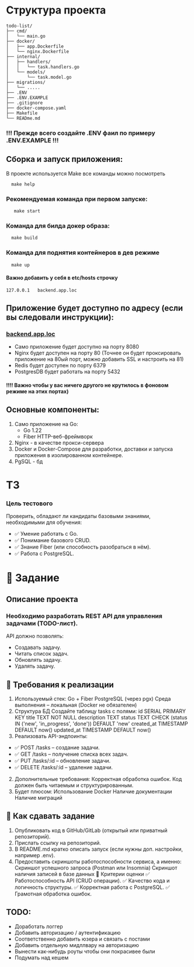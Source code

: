 # Структура проекта
```
todo-list/
├── cmd/
│   └── main.go
├── docker/
│   ├── app.Dockerfile
│   └── nginx.Dockerfile
├── internal/
│   ├── handlers/
│   │   └── task.handlers.go
│   └── models/
│       └── task.model.go
├── migrations/
│   └── .....
├── .ENV
├── .ENV.EXAMPLE
├── .gitignore
├── docker-compose.yaml
├── Makefile
└── READme.md
```

### !!! Прежде всего создайте .ENV фаил по примеру .ENV.EXAMPLE !!!

##  Сборка и запуск приложения:
В проекте используется Make все команды можно посмотреть
```shell
  make help 
```
### Рекомендуемая команда при первом запуске:
```shell
   make start
```

### Команда для билда докер образа:
```shell
  make build
```
### Команда для поднятия контейнеров в дев режиме
```shell
  make up
```

#### Важно добавить у себя в **etc/hosts** строчку
```
127.0.0.1   backend.app.loc
```

## Приложение будет доступно по адресу (если вы следовали инструкции):
### [backend.app.loc](http://backend.app.loc)
- Само приложение будет доступно на порту 8080
- Nginx будет доступен на порту 80 (Точнее он будет проксировать приложение на 80ый порт, можно добавить SSL и настроить на 81)
- Redis будет доступен по порту 6379
- PostgresDB будет работать на порту 5432
#### !!!! Важно чтобы у вас ничего другого не крутилось в фоновом режиме на этих портах)

## Основные компоненты:
1. Само приложение на Go:
   * Go 1.22
   * Fiber  HTTP-веб-фреймворк
2. Nginx - в качестве прокси-сервера
3. Docker и Docker-Compose для разработки, доставки и запуска приложения в изолированном контейнере.
4. PgSQL - бд


# ТЗ

### Цель тестового

Проверить, обладают ли кандидаты базовыми знаниями, необходимыми для обучения:
- ✅ Умение работать с Go.
- ✅ Понимание базового CRUD.
- ✅ Знание Fiber (или способность разобраться в нём).
- ✅ Работа с PostgreSQL.

# 📌 Задание
## Описание проекта
### Необходимо разработать REST API для управления задачами (TODO-лист).
API должно позволять:
- Создавать задачу.
- Читать список задач.
- Обновлять задачу.
- Удалять задачу.

## 📂 Требования к реализации
1. Используемый стек:
   Go + Fiber
   PostgreSQL (через pgx)
   Среда выполнения – локальная (Docker не обязателен)
2. Структура БД
   Создайте таблицу tasks с полями:
   id SERIAL PRIMARY KEY
   title TEXT NOT NULL
   description TEXT
   status TEXT CHECK (status IN ('new', 'in_progress', 'done')) DEFAULT 'new'
   created_at TIMESTAMP DEFAULT now()
   updated_at TIMESTAMP DEFAULT now()
1. Реализовать API-эндпоинты:
 - ✅ POST /tasks – создание задачи.
 - ✅ GET /tasks – получение списка всех задач.
 - ✅ PUT /tasks/:id – обновление задачи.
 - ✅ DELETE /tasks/:id – удаление задачи.
2. Дополнительные требования:
   Корректная обработка ошибок.
   Код должен быть читаемым и структурированным.
3. Будет плюсом:
   Использование Docker
   Наличие документации
   Наличие миграций

## 📌 Как сдавать задание
1. Опубликовать код в GitHub/GitLab (открытый или приватный репозиторий).
2. Прислать ссылку на репозиторий.
3. В README.md кратко описать запуск (если нужны доп. настройки, например .env).
4. Предоставить скриншоты работоспособности сервиса, а именно:
   Скриншот успешного запроса (Postman или Insomnia)
   Скриншот наличия записей в базе данных
   📌 Критерии оценки
   ✅ Работоспособность API (CRUD операции).
   ✅ Качество кода и логичность структуры.
   ✅ Корректная работа с PostgreSQL.
   ✅ Грамотная обработка ошибок.

## TODO:
- Доработать логгер
- Добавить авторизацию / аутентификацию
- Соответственно добавить юзера и связать с постами
- Добавить отдельную мидллвару на авторизацию
- Вынести как-нибудь роуты чтобы они покрасивее были
- Подумать над кешем